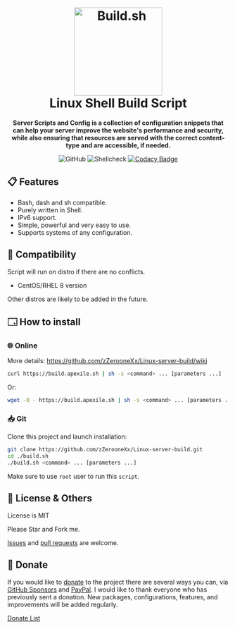 <div align="center">
  <h1><img src="https://i.ibb.co/QvtrkTD/linux.png" alt="Build.sh" width="200"><br>Linux Shell Build Script<br></h1>
  <p>
    <strong>Server Scripts and Config is a collection of configuration snippets that can help your server improve the website's performance and security, while also ensuring that resources are served with the correct content-type and are accessible, if needed.</strong>
  </p>
  <p>
    
  ![GitHub](https://img.shields.io/github/license/zZerooneXx/Linux-server-build?color=008FFF)
  ![Shellcheck](https://github.com/zZerooneXx/Linux-server-build/workflows/Shellcheck/badge.svg)
  [![Codacy Badge](https://app.codacy.com/project/badge/Grade/5c979acea1ba4a33b94ee1e55cdaa9b4)](https://www.codacy.com/gh/zZerooneXx/Linux-server-build/dashboard?utm_source=github.com&amp;utm_medium=referral&amp;utm_content=zZerooneXx/Linux-server-build&amp;utm_campaign=Badge_Grade)
  
  </p>
</div>

## 📋 Features

* Bash, dash and sh compatible.
* Purely written in Shell.
* IPv6 support.
* Simple, powerful and very easy to use.
* Supports systems of any configuration.

## 🐧 Compatibility

Script will run on distro if there are no conflicts.

* CentOS/RHEL 8 version

Other distros are likely to be added in the future.

## 🗔 How to install

### 🌐 Online

More details: https://github.com/zZerooneXx/Linux-server-build/wiki

```bash
curl https://build.apexile.sh | sh -s <command> ... [parameters ...]
```

Or:

```bash
wget -O - https://build.apexile.sh | sh -s <command> ... [parameters ...]
```

### 📥 Git

Clone this project and launch installation:

```bash
git clone https://github.com/zZerooneXx/Linux-server-build.git
cd ./build.sh
./build.sh <command> ... [parameters ...]
```

Make sure to use `root` user to run this `script`.

## 🏴 License & Others

License is MIT

Please Star and Fork me.

[Issues](https://github.com/zZerooneXx/Linux-server-build/issues) and [pull requests](https://github.com/zZerooneXx/Linux-server-build/pulls) are welcome.

## 💝 Donate

If you would like to [donate](https://donate.stream/en/zzeroonexx) to the project there are several ways you can, via [GitHub Sponsors](https://github.com/sponsors/zZerooneXx) and [PayPal](https://www.paypal.com/paypalme/zeroonex). I would like to thank everyone who has previously sent a donation.
New packages, configurations, features, and improvements will be added regularly.

[Donate List](https://github.com/zZerooneXx/Linux-server-build/wiki/Donate-list)